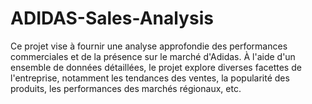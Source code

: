 # ADIDAS-Sales-Analysis
Ce projet vise à fournir une analyse approfondie des performances commerciales et de la présence sur le marché d'Adidas. À l'aide d'un ensemble de données détaillées, le projet explore diverses facettes de l'entreprise, notamment les tendances des ventes, la popularité des produits, les performances des marchés régionaux, etc.
